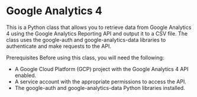 # Google Analytics 4
This is a Python class that allows you to retrieve data from Google Analytics 4 using the Google Analytics Reporting API and output it to a CSV file. The class uses the google-auth and google-analytics-data libraries to authenticate and make requests to the API.

Prerequisites
Before using this class, you will need the following:

- A Google Cloud Platform (GCP) project with the Google Analytics 4 API enabled.
- A service account with the appropriate permissions to access the API.
- The google-auth and google-analytics-data Python libraries installed.


